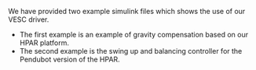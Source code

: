 We have provided two example simulink files which shows the use of our VESC driver. 

- The first example is an example of gravity compensation based on our HPAR platform.
- The second example is the swing up and balancing controller for the Pendubot version of the HPAR.

